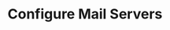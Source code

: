 ---
sidebar_position: 3
title: "Configure Mail Servers"
sidebar_label: "Configure Mail Servers"
description: "Set up mail servers in Alpine Linux environments - install Postfix, Dovecot, configure email servers, set up SMTP/IMAP, and deploy mail infrastructure."
keywords:
  - "alpine mail servers"
  - "postfix dovecot"
  - "email servers"
  - "smtp imap"
  - "mail infrastructure"
tags:
  - alpine
  - mail-servers
  - postfix
  - dovecot
  - email-servers
slug: /linux/alpine/software/server-applications/configure-mail-servers
---